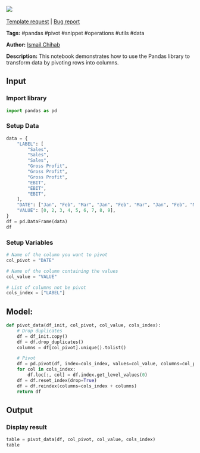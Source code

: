 <a href="https://app.naas.ai/user-redirect/naas/downloader?url=https://raw.githubusercontent.com/jupyter-naas/awesome-notebooks/master/Pandas/Pandas_Pivot_rows_to_columns.ipynb" target="_parent"><img src="https://naasai-public.s3.eu-west-3.amazonaws.com/open_in_naas.svg"/></a><br><br><a href="https://github.com/jupyter-naas/awesome-notebooks/issues/new?assignees=&labels=&template=template-request.md&title=Tool+-+Action+of+the+notebook+">Template request</a> | <a href="https://github.com/jupyter-naas/awesome-notebooks/issues/new?assignees=&labels=bug&template=bug_report.md&title=Pandas+-+Pivot+rows+to+columns:+Error+short+description">Bug report</a>

**Tags:** #pandas #pivot #snippet #operations #utils #data

**Author:** [Ismail Chihab](https://www.linkedin.com/in/ismail-chihab-4b0a04202/)

**Description:** This notebook demonstrates how to use the Pandas library to transform data by pivoting rows into columns.

## Input

### Import library


```python
import pandas as pd
```

### Setup Data


```python
data = {
    "LABEL": [
        "Sales",
        "Sales",
        "Sales",
        "Gross Profit",
        "Gross Profit",
        "Gross Profit",
        "EBIT",
        "EBIT",
        "EBIT",
    ],
    "DATE": ["Jan", "Feb", "Mar", "Jan", "Feb", "Mar", "Jan", "Feb", "Mar"],
    "VALUE": [0, 2, 3, 4, 5, 6, 7, 8, 9],
}
df = pd.DataFrame(data)
df
```

### Setup Variables


```python
# Name of the column you want to pivot
col_pivot = "DATE"

# Name of the column containing the values
col_value = "VALUE"

# List of columns not be pivot
cols_index = ["LABEL"]
```

## Model:


```python
def pivot_data(df_init, col_pivot, col_value, cols_index):
    # Drop duplicates
    df = df_init.copy()
    df = df.drop_duplicates()
    columns = df[col_pivot].unique().tolist()

    # Pivot
    df = pd.pivot(df, index=cols_index, values=col_value, columns=col_pivot)
    for col in cols_index:
        df.loc[:, col] = df.index.get_level_values(0)
    df = df.reset_index(drop=True)
    df = df.reindex(columns=cols_index + columns)
    return df
```

## Output

### Display result


```python
table = pivot_data(df, col_pivot, col_value, cols_index)
table
```

